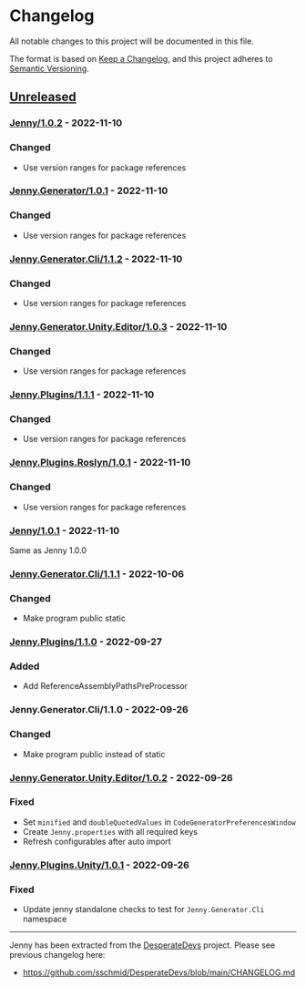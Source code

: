 # Changelog
All notable changes to this project will be documented in this file.

The format is based on [Keep a Changelog](https://keepachangelog.com/en/1.0.0/),
and this project adheres to [Semantic Versioning](https://semver.org/spec/v2.0.0.html).

## [Unreleased]

### [Jenny/1.0.2] - 2022-11-10
### Changed
- Use version ranges for package references

### [Jenny.Generator/1.0.1] - 2022-11-10
### Changed
- Use version ranges for package references

### [Jenny.Generator.Cli/1.1.2] - 2022-11-10
### Changed
- Use version ranges for package references

### [Jenny.Generator.Unity.Editor/1.0.3] - 2022-11-10
### Changed
- Use version ranges for package references

### [Jenny.Plugins/1.1.1] - 2022-11-10
### Changed
- Use version ranges for package references

### [Jenny.Plugins.Roslyn/1.0.1] - 2022-11-10
### Changed
- Use version ranges for package references

### [Jenny/1.0.1] - 2022-11-10
Same as Jenny 1.0.0

### [Jenny.Generator.Cli/1.1.1] - 2022-10-06
### Changed
- Make program public static

### [Jenny.Plugins/1.1.0] - 2022-09-27
### Added
- Add ReferenceAssemblyPathsPreProcessor

### Jenny.Generator.Cli/1.1.0 - 2022-09-26
### Changed
- Make program public instead of static

### [Jenny.Generator.Unity.Editor/1.0.2] - 2022-09-26
### Fixed
- Set `minified` and `doubleQuotedValues` in `CodeGeneratorPreferencesWindow`
- Create `Jenny.properties` with all required keys
- Refresh configurables after auto import

### [Jenny.Plugins.Unity/1.0.1] - 2022-09-26
### Fixed
- Update jenny standalone checks to test for `Jenny.Generator.Cli` namespace

--------------------------------------------------------------------------------

Jenny has been extracted from the [DesperateDevs](https://github.com/sschmid/DesperateDevs) project.
Please see previous changelog here:
- https://github.com/sschmid/DesperateDevs/blob/main/CHANGELOG.md

[Unreleased]: https://github.com/sschmid/Jenny/compare/Jenny/1.0.2...HEAD
[Jenny/1.0.2]: https://github.com/sschmid/Jenny/compare/Jenny/1.0.1...Jenny/1.0.2
[Jenny.Generator/1.0.1]: https://github.com/sschmid/Jenny/compare/Jenny/1.0.1...Jenny.Generator/1.0.1
[Jenny.Generator.Cli/1.1.2]: https://github.com/sschmid/Jenny/compare/Jenny/1.0.1...Jenny.Generator.Cli/1.1.2
[Jenny.Generator.Unity.Editor/1.0.3]: https://github.com/sschmid/Jenny/compare/Jenny/1.0.1...Jenny.Generator.Unity.Editor/1.0.3
[Jenny.Plugins/1.1.1]: https://github.com/sschmid/Jenny/compare/Jenny/1.0.1...Jenny.Plugins/1.1.1
[Jenny.Plugins.Roslyn/1.0.1]: https://github.com/sschmid/Jenny/compare/Jenny/1.0.1...Jenny.Plugins.Roslyn/1.0.1
[Jenny/1.0.1]: https://github.com/sschmid/Jenny/compare/Jenny/1.0.0...Jenny/1.0.1
[Jenny/1.0.0]: https://github.com/sschmid/Jenny/releases/tag/Jenny/1.0.0
[Jenny.Generator/1.0.0]: https://github.com/sschmid/Jenny/releases/tag/Jenny.Generator/1.0.0
[Jenny.Generator.Cli/1.1.1]: https://github.com/sschmid/Jenny/releases/tag/Jenny.Generator.Cli/1.1.1
[Jenny.Generator.Unity.Editor/1.0.2]: https://github.com/sschmid/Jenny/releases/tag/Jenny.Generator.Unity.Editor/1.0.2
[Jenny.Plugins/1.1.0]: https://github.com/sschmid/Jenny/releases/tag/Jenny.Plugins/1.1.0
[Jenny.Plugins.Roslyn/1.0.0]: https://github.com/sschmid/Jenny/releases/tag/Jenny.Plugins.Roslyn/1.0.0
[Jenny.Plugins.Unity/1.0.1]: https://github.com/sschmid/Jenny/releases/tag/Jenny.Plugins.Unity/1.0.1
